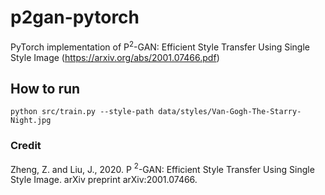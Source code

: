 # p2gan-pytorch

PyTorch implementation of P$^2$-GAN: Efficient Style Transfer Using Single Style Image (https://arxiv.org/abs/2001.07466.pdf)

## How to run
``python src/train.py --style-path data/styles/Van-Gogh-The-Starry-Night.jpg``

### Credit
Zheng, Z. and Liu, J., 2020. P $^ 2$-GAN: Efficient Style Transfer Using Single Style Image. arXiv preprint arXiv:2001.07466.